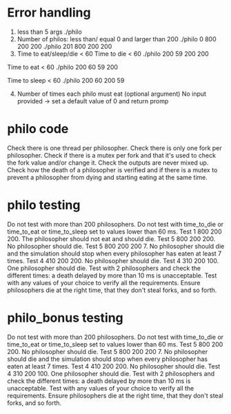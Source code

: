 # Error handling
1. less than 5 args
./philo 
2. Number of philos: less than/ equal 0 and larger than 200
./philo 0 800 200 200
./philo 201 800 200 200
3. Time to eat/sleep/die < 60
Time to die < 60
./philo 200 59 200 200

Time to eat < 60
./philo 200 60 59 200

Time to sleep < 60
./philo 200 60 200 59

4. Number of times each philo must eat (optional argument)
No input provided -> set a default value of 0 and return promp

# philo code

Check there is one thread per philosopher.
Check there is only one fork per philosopher.
Check if there is a mutex per fork and that it's used to check the fork value and/or change it.
Check the outputs are never mixed up.
Check how the death of a philosopher is verified and if there is a mutex to prevent a philosopher from dying and starting eating at the same time.

# philo testing

Do not test with more than 200 philosophers.
Do not test with time_to_die or time_to_eat or time_to_sleep set to values lower than 60 ms.
Test 1 800 200 200. The philosopher should not eat and should die.
Test 5 800 200 200. No philosopher should die.
Test 5 800 200 200 7. No philosopher should die and the simulation should stop when every philosopher has eaten at least 7 times.
Test 4 410 200 200. No philosopher should die.
Test 4 310 200 100. One philosopher should die.
Test with 2 philosophers and check the different times: a death delayed by more than 10 ms is unacceptable.
Test with any values of your choice to verify all the requirements. Ensure philosophers die at the right time, that they don't steal forks, and so forth.

# philo_bonus testing
Do not test with more than 200 philosophers.
Do not test with time_to_die or time_to_eat or time_to_sleep set to values lower than 60 ms.
Test 5 800 200 200. No philosopher should die.
Test 5 800 200 200 7. No philosopher should die and the simulation should stop when every philosopher has eaten at least 7 times.
Test 4 410 200 200. No philosopher should die.
Test 4 310 200 100. One philosopher should die.
Test with 2 philosophers and check the different times: a death delayed by more than 10 ms is unacceptable.
Test with any values of your choice to verify all the requirements. Ensure philosophers die at the right time, that they don't steal forks, and so forth.
